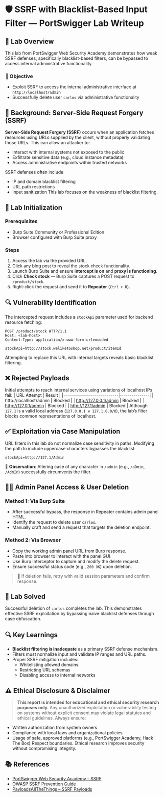 # 🛡️ SSRF with Blacklist-Based Input Filter — PortSwigger Lab Writeup

## 📌 Lab Overview
This lab from PortSwigger Web Security Academy demonstrates how weak SSRF defenses, specifically blacklist-based filters, can be bypassed to access internal administrative functionality.

### 🧭 Objective
- Exploit SSRF to access the internal administrative interface at `http://localhost/admin`
- Successfully delete user `carlos` via administrative functionality

## 📖 Background: Server-Side Request Forgery (SSRF)
**Server-Side Request Forgery (SSRF)** occurs when an application fetches resources using URLs supplied by the client, without properly validating those URLs. This can allow an attacker to:
- Interact with internal systems not exposed to the public
- Exfiltrate sensitive data (e.g., cloud instance metadata)
- Access administrative endpoints within trusted networks

SSRF defenses often include:
- IP and domain blacklist filtering
- URL path restrictions
- Input sanitization
This lab focuses on the weakness of blacklist filtering.

## 🧪 Lab Initialization
### Prerequisites
- Burp Suite Community or Professional Edition
- Browser configured with Burp Suite proxy

### Steps
1. Access the lab via the provided URL.
2. Click any blog post to reveal the stock check functionality.
3. Launch Burp Suite and ensure **intercept is on** and **proxy is functioning**.
4. Click **Check stock** — Burp Suite captures a POST request to `/product/stock`.
5. Right-click the request and send it to **Repeater** (`Ctrl + R`).

## 🔍 Vulnerability Identification
The intercepted request includes a `stockApi` parameter used for backend resource fetching:
```http
POST /product/stock HTTP/1.1
Host: <lab-host>
Content-Type: application/x-www-form-urlencoded

stockApi=http://stock.weliketoshop.net/product/itemId
```
Attempting to replace this URL with internal targets reveals basic blacklist filtering.

## ❌ Rejected Payloads
Initial attempts to reach internal services using variations of localhost IPs fail:
| URL Attempt                 | Result        |
|----------------------------|---------------|
| http://localhost/admin     | Blocked       |
| http://127.0.0.1/admin     | Blocked       |
| http://127.0.1/admin       | Blocked       |
| http://127.1/admin         | Blocked       |
Although `127.1` is a valid local address (`127.0.0.1 ≡ 127.1.0.0/8`), the lab’s filter blocks common representations of localhost.

## ✅ Exploitation via Case Manipulation
URL filters in this lab do not normalize case sensitivity in paths. Modifying the path to include uppercase characters bypasses the blacklist:
```http
stockApi=http://127.1/Admin
```
📌 **Observation**: Altering case of any character in `/admin` (e.g., `/aDmin`, `/AdmIn`) successfully circumvents the filter.

## 🧑‍💻 Admin Panel Access & User Deletion
### Method 1: Via Burp Suite
- After successful bypass, the response in Repeater contains admin panel HTML.
- Identify the request to delete user `carlos`.
- Manually craft and send a request that targets the deletion endpoint.

### Method 2: Via Browser
- Copy the working admin panel URL from Burp response.
- Paste into browser to interact with the panel GUI.
- Use Burp Interceptor to capture and modify the delete request.
- Ensure successful status code (e.g., `200 OK`) upon deletion.
> 🔁 If deletion fails, retry with valid session parameters and confirm response.

## 🏁 Lab Solved
Successful deletion of `carlos` completes the lab. This demonstrates effective SSRF exploitation by bypassing naive blacklist defenses through case obfuscation.

## 🔍 Key Learnings
- **Blacklist filtering is inadequate** as a primary SSRF defense mechanism.
- Filters must normalize input and validate IP ranges and URL paths.
- Proper SSRF mitigation includes:
  - Whitelisting allowed domains
  - Restricting URL schemas
  - Disabling access to internal networks

## ⚠️ Ethical Disclosure & Disclaimer
> **This report is intended for educational and ethical security research purposes only.**
Any unauthorized exploitation or vulnerability testing on systems without explicit consent may violate legal statutes and ethical guidelines. Always ensure:
- Written authorization from system owners
- Compliance with local laws and organizational policies
- Usage of safe, approved platforms (e.g., PortSwigger Academy, Hack The Box)
Respect boundaries. Ethical research improves security without compromising integrity.

## 📚 References
- [PortSwigger Web Security Academy – SSRF](https://portswigger.net/web-security/ssrf)
- [OWASP SSRF Prevention Guide](https://owasp.org/www-community/Server_Side_Request_Forgery)
- [PayloadsAllTheThings – SSRF Payloads](https://github.com/swisskyrepo/PayloadsAllTheThings/tree/master/Server%20Side%20Request%20Forgery)
